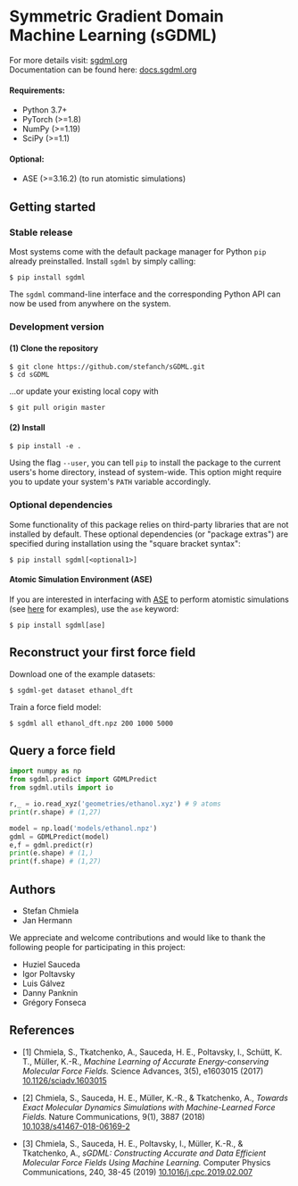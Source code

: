 # Symmetric Gradient Domain Machine Learning (sGDML)

For more details visit: [sgdml.org](http://sgdml.org/)  
Documentation can be found here: [docs.sgdml.org](http://docs.sgdml.org/)

#### Requirements:
- Python 3.7+
- PyTorch (>=1.8)
- NumPy (>=1.19)
- SciPy (>=1.1)

#### Optional:
- ASE (>=3.16.2) (to run atomistic simulations)

## Getting started

### Stable release

Most systems come with the default package manager for Python ``pip`` already preinstalled. Install ``sgdml`` by simply calling:

```
$ pip install sgdml
```

The ``sgdml`` command-line interface and the corresponding Python API can now be used from anywhere on the system.

### Development version

#### (1) Clone the repository

```
$ git clone https://github.com/stefanch/sGDML.git
$ cd sGDML
```

...or update your existing local copy with

```
$ git pull origin master
```

#### (2) Install

```
$ pip install -e .
```

Using the flag ``--user``, you can tell ``pip`` to install the package to the current users's home directory, instead of system-wide. This option might require you to update your system's ``PATH`` variable accordingly.


### Optional dependencies

Some functionality of this package relies on third-party libraries that are not installed by default. These optional dependencies (or "package extras") are specified during installation using the "square bracket syntax":

```
$ pip install sgdml[<optional1>]
```

#### Atomic Simulation Environment (ASE)

If you are interested in interfacing with [ASE](https://wiki.fysik.dtu.dk/ase/) to perform atomistic simulations (see [here](http://docs.sgdml.org/applications.html) for examples), use the ``ase`` keyword:

```
$ pip install sgdml[ase]
```

## Reconstruct your first force field

Download one of the example datasets:

```
$ sgdml-get dataset ethanol_dft
```

Train a force field model:

```
$ sgdml all ethanol_dft.npz 200 1000 5000
```

## Query a force field

```python
import numpy as np
from sgdml.predict import GDMLPredict
from sgdml.utils import io

r,_ = io.read_xyz('geometries/ethanol.xyz') # 9 atoms
print(r.shape) # (1,27)

model = np.load('models/ethanol.npz')
gdml = GDMLPredict(model)
e,f = gdml.predict(r)
print(e.shape) # (1,)
print(f.shape) # (1,27)
```

## Authors

* Stefan Chmiela
* Jan Hermann

We appreciate and welcome contributions and would like to thank the following people for participating in this project:

* Huziel Sauceda
* Igor Poltavsky
* Luis Gálvez
* Danny Panknin
* Grégory Fonseca

## References

* [1] Chmiela, S., Tkatchenko, A., Sauceda, H. E., Poltavsky, I., Schütt, K. T., Müller, K.-R.,
*Machine Learning of Accurate Energy-conserving Molecular Force Fields.*
Science Advances, 3(5), e1603015 (2017)   
[10.1126/sciadv.1603015](http://dx.doi.org/10.1126/sciadv.1603015)

* [2] Chmiela, S., Sauceda, H. E., Müller, K.-R., & Tkatchenko, A.,
*Towards Exact Molecular Dynamics Simulations with Machine-Learned Force Fields.*
Nature Communications, 9(1), 3887 (2018)   
[10.1038/s41467-018-06169-2](https://doi.org/10.1038/s41467-018-06169-2)

* [3] Chmiela, S., Sauceda, H. E., Poltavsky, I., Müller, K.-R., & Tkatchenko, A.,
*sGDML: Constructing Accurate and Data Efficient Molecular Force Fields Using Machine Learning.*
Computer Physics Communications, 240, 38-45 (2019)
[10.1016/j.cpc.2019.02.007](https://doi.org/10.1016/j.cpc.2019.02.007)